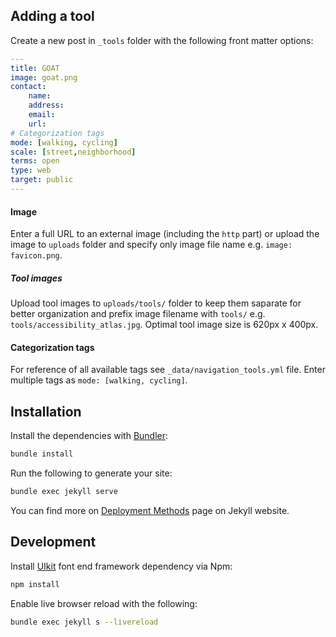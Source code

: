 ## Adding a tool
Create a new post in `_tools` folder with the following front matter options:

```yaml
---
title: GOAT
image: goat.png
contact:
    name: 
    address: 
    email: 
    url: 
# Categorization tags
mode: [walking, cycling]
scale: [street,neighborhood]
terms: open
type: web
target: public
---
```

#### Image
Enter a full URL to an external image (including the `http` part) or upload the image to `uploads` folder and specify only image file name e.g. `image: favicon.png`.

##### Tool images
Upload tool images to `uploads/tools/` folder to keep them saparate for better organization and prefix image filename with `tools/` e.g. `tools/accessibility_atlas.jpg`. Optimal tool image size is 620px x 400px.


#### Categorization tags 
For reference of all available tags see `_data/navigation_tools.yml` file. Enter multiple tags as `mode: [walking, cycling]`.

## Installation

Install the dependencies with [Bundler](http://bundler.io/):

```bash
bundle install
```

Run the following to generate your site:
```bash
bundle exec jekyll serve
```

You can find more on [Deployment Methods](https://jekyllrb.com/docs/deployment-methods/) page on Jekyll website.

## Development

Install [UIkit](https://getuikit.com/) font end framework dependency via Npm:
```bash
npm install
```
Enable live browser reload with the following:
```bash
bundle exec jekyll s --livereload
```